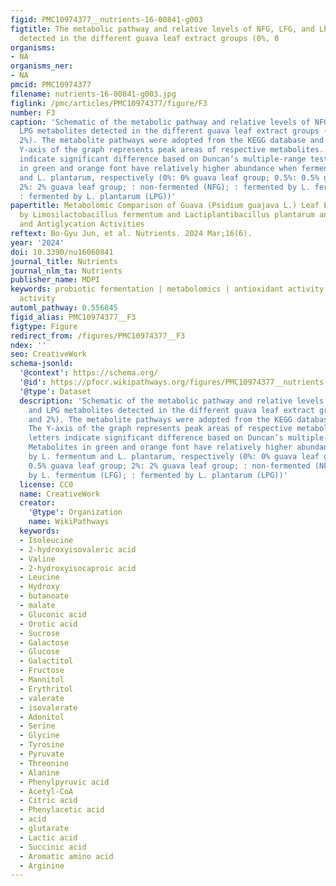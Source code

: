 ```yaml
---
figid: PMC10974377__nutrients-16-00841-g003
figtitle: The metabolic pathway and relative levels of NFG, LFG, and LPG metabolites
  detected in the different guava leaf extract groups (0%, 0
organisms:
- NA
organisms_ner:
- NA
pmcid: PMC10974377
filename: nutrients-16-00841-g003.jpg
figlink: /pmc/articles/PMC10974377/figure/F3
number: F3
caption: 'Schematic of the metabolic pathway and relative levels of NFG, LFG, and
  LPG metabolites detected in the different guava leaf extract groups (0%, 0.5%, and
  2%). The metabolite pathways were adopted from the KEGG database and modified. The
  Y-axis of the graph represents peak areas of respective metabolites. Different letters
  indicate significant difference based on Duncan’s multiple-range test. Metabolites
  in green and orange font have relatively higher abundance when fermented by L. fermentum
  and L. plantarum, respectively (0%: 0% guava leaf group; 0.5%: 0.5% guava leaf group;
  2%: 2% guava leaf group; : non-fermented (NFG); : fermented by L. fermentum (LFG);
  : fermented by L. plantarum (LPG))'
papertitle: Metabolomic Comparison of Guava (Psidium guajava L.) Leaf Extracts Fermented
  by Limosilactobacillus fermentum and Lactiplantibacillus plantarum and Their Antioxidant
  and Antiglycation Activities
reftext: Bo-Gyu Jun, et al. Nutrients. 2024 Mar;16(6).
year: '2024'
doi: 10.3390/nu16060841
journal_title: Nutrients
journal_nlm_ta: Nutrients
publisher_name: MDPI
keywords: probiotic fermentation | metabolomics | antioxidant activity | antiglycation
  activity
automl_pathway: 0.556845
figid_alias: PMC10974377__F3
figtype: Figure
redirect_from: /figures/PMC10974377__F3
ndex: ''
seo: CreativeWork
schema-jsonld:
  '@context': https://schema.org/
  '@id': https://pfocr.wikipathways.org/figures/PMC10974377__nutrients-16-00841-g003.html
  '@type': Dataset
  description: 'Schematic of the metabolic pathway and relative levels of NFG, LFG,
    and LPG metabolites detected in the different guava leaf extract groups (0%, 0.5%,
    and 2%). The metabolite pathways were adopted from the KEGG database and modified.
    The Y-axis of the graph represents peak areas of respective metabolites. Different
    letters indicate significant difference based on Duncan’s multiple-range test.
    Metabolites in green and orange font have relatively higher abundance when fermented
    by L. fermentum and L. plantarum, respectively (0%: 0% guava leaf group; 0.5%:
    0.5% guava leaf group; 2%: 2% guava leaf group; : non-fermented (NFG); : fermented
    by L. fermentum (LFG); : fermented by L. plantarum (LPG))'
  license: CC0
  name: CreativeWork
  creator:
    '@type': Organization
    name: WikiPathways
  keywords:
  - Isoleucine
  - 2-hydroxyisovaleric acid
  - Valine
  - 2-hydroxyisocaproic acid
  - Leucine
  - Hydroxy
  - butanoate
  - malate
  - Gluconic acid
  - Orotic acid
  - Sucrose
  - Galactose
  - Glucose
  - Galactitol
  - Fructose
  - Mannitol
  - Erythritol
  - valerate
  - isovalerate
  - Adonitol
  - Serine
  - Glycine
  - Tyrosine
  - Pyruvate
  - Threonine
  - Alanine
  - Phenylpyruvic acid
  - Acetyl-CoA
  - Citric acid
  - Phenylacetic acid
  - acid
  - glutarate
  - Lactic acid
  - Succinic acid
  - Aromatic amino acid
  - Arginine
---
```

